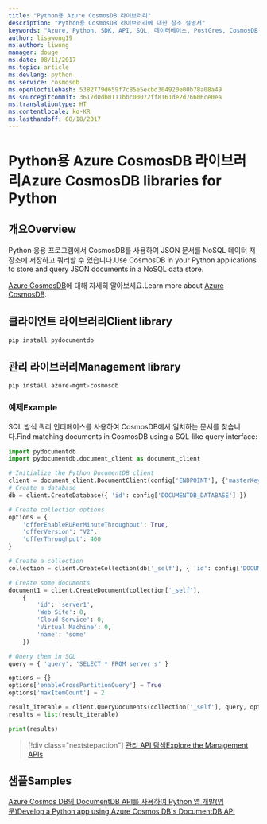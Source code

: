 ```yaml
---
title: "Python용 Azure CosmosDB 라이브러리"
description: "Python용 CosmosDB 라이브러리에 대한 참조 설명서"
keywords: "Azure, Python, SDK, API, SQL, 데이터베이스, PostGres, CosmosDB, NoSQL"
author: lisawong19
ms.author: liwong
manager: douge
ms.date: 08/11/2017
ms.topic: article
ms.devlang: python
ms.service: cosmosdb
ms.openlocfilehash: 5382779d659f7c85e5ecbd304920e00b78a08a49
ms.sourcegitcommit: 3617d0db0111bbc00072ff8161de2d76606ce0ea
ms.translationtype: HT
ms.contentlocale: ko-KR
ms.lasthandoff: 08/18/2017
---
```

# <a name="azure-cosmosdb-libraries-for-python"></a><span data-ttu-id="6f103-104">Python용 Azure CosmosDB 라이브러리</span><span class="sxs-lookup"><span data-stu-id="6f103-104">Azure CosmosDB libraries for Python</span></span>

## <a name="overview"></a><span data-ttu-id="6f103-105">개요</span><span class="sxs-lookup"><span data-stu-id="6f103-105">Overview</span></span>

<span data-ttu-id="6f103-106">Python 응용 프로그램에서 CosmosDB를 사용하여 JSON 문서를 NoSQL 데이터 저장소에 저장하고 쿼리할 수 있습니다.</span><span class="sxs-lookup"><span data-stu-id="6f103-106">Use CosmosDB in your Python applications to store and query JSON documents in a NoSQL data store.</span></span>

<span data-ttu-id="6f103-107">[Azure CosmosDB](https://docs.microsoft.com/azure/cosmos-db/introduction)에 대해 자세히 알아보세요.</span><span class="sxs-lookup"><span data-stu-id="6f103-107">Learn more about [Azure CosmosDB](https://docs.microsoft.com/azure/cosmos-db/introduction).</span></span>

## <a name="client-library"></a><span data-ttu-id="6f103-108">클라이언트 라이브러리</span><span class="sxs-lookup"><span data-stu-id="6f103-108">Client library</span></span>
 ```bash
pip install pydocumentdb
 ```

## <a name="management-library"></a><span data-ttu-id="6f103-109">관리 라이브러리</span><span class="sxs-lookup"><span data-stu-id="6f103-109">Management library</span></span>
```bash
pip install azure-mgmt-cosmosdb
```

### <a name="example"></a><span data-ttu-id="6f103-110">예제</span><span class="sxs-lookup"><span data-stu-id="6f103-110">Example</span></span>

<span data-ttu-id="6f103-111">SQL 방식 쿼리 인터페이스를 사용하여 CosmosDB에서 일치하는 문서를 찾습니다.</span><span class="sxs-lookup"><span data-stu-id="6f103-111">Find matching documents in CosmosDB using a SQL-like query interface:</span></span>

```python
import pydocumentdb
import pydocumentdb.document_client as document_client

# Initialize the Python DocumentDB client
client = document_client.DocumentClient(config['ENDPOINT'], {'masterKey': config['MASTERKEY']})
# Create a database
db = client.CreateDatabase({ 'id': config['DOCUMENTDB_DATABASE'] })

# Create collection options
options = {
    'offerEnableRUPerMinuteThroughput': True,
    'offerVersion': "V2",
    'offerThroughput': 400
}

# Create a collection
collection = client.CreateCollection(db['_self'], { 'id': config['DOCUMENTDB_COLLECTION'] }, options)

# Create some documents
document1 = client.CreateDocument(collection['_self'],
    { 
        'id': 'server1',
        'Web Site': 0,
        'Cloud Service': 0,
        'Virtual Machine': 0,
        'name': 'some' 
    })

# Query them in SQL
query = { 'query': 'SELECT * FROM server s' }    

options = {} 
options['enableCrossPartitionQuery'] = True
options['maxItemCount'] = 2

result_iterable = client.QueryDocuments(collection['_self'], query, options)
results = list(result_iterable)

print(results)
```
> [!div class="nextstepaction"]
> [<span data-ttu-id="6f103-112">관리 API 탐색</span><span class="sxs-lookup"><span data-stu-id="6f103-112">Explore the Management APIs</span></span>](/python/api/overview/azure/cosmosdb/managementlibrary)

## <a name="samples"></a><span data-ttu-id="6f103-113">샘플</span><span class="sxs-lookup"><span data-stu-id="6f103-113">Samples</span></span>

[<span data-ttu-id="6f103-114">Azure Cosmos DB의 DocumentDB API를 사용하여 Python 앱 개발(영문)</span><span class="sxs-lookup"><span data-stu-id="6f103-114">Develop a Python app using Azure Cosmos DB's DocumentDB API</span></span>](https://azure.microsoft.com/resources/samples/azure-cosmos-db-documentdb-python-getting-started/)


